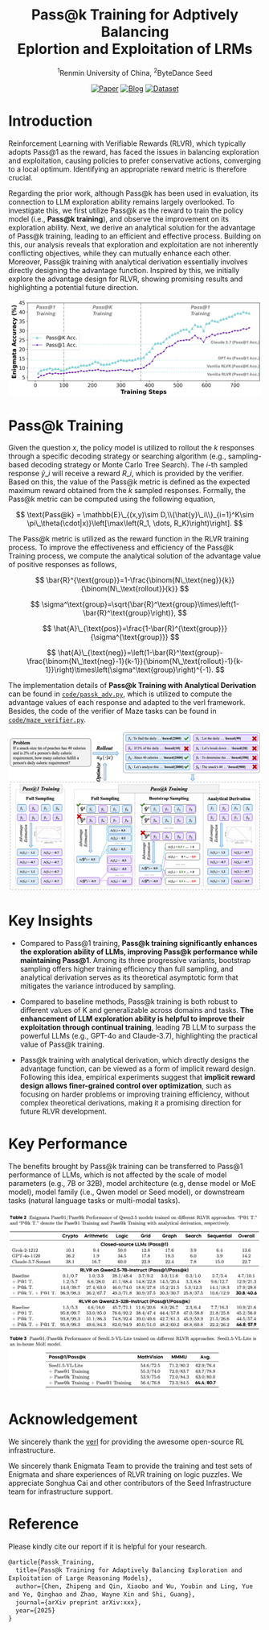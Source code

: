 <div align='center'>
<h1>Pass@k Training for Adptively Balancing<br>Eplortion and Exploitation of LRMs</h1>


<sup>1</sup>Renmin University of China, <sup>2</sup>ByteDance Seed

<!-- TODO:  Thread,Paper,Dataset,Weights-->
[![Paper](https://img.shields.io/badge/paper-5f16a8?style=for-the-badge&logo=arxiv&logoColor=white)](xxx)
[![Blog](https://img.shields.io/badge/Code-3858bf?style=for-the-badge&logo=github
)](https://github.com/RUCAIBox/Passk_Training)
[![Dataset](https://img.shields.io/badge/Datasets-4d8cd8?style=for-the-badge&logo=huggingface&logoColor=white)](https://huggingface.co/datasets/RUC-AIBOX/Passk_Training_Maze)
</div>

# Introduction

Reinforcement Learning with Verifiable Rewards (RLVR), which typically adopts Pass@1 as the reward, has faced the issues in balancing exploration and exploitation, causing policies to prefer conservative actions, converging to a local optimum. Identifying an appropriate reward metric is therefore crucial.

Regarding the prior work, although Pass@k has been used in evaluation, its connection to LLM exploration ability remains largely overlooked. To investigate this, we first utilize Pass@k as the reward to train the policy model (i.e., **Pass@k training**), and observe the improvement on its exploration ability. Next, we derive an analytical solution for the advantage of Pass@k training, leading to an efficient and effective process. Building on this, our analysis reveals that exploration and exploitation are not inherently conflicting objectives, while they can mutually enhance each other. Moreover, Pass@k training with analytical derivation essentially involves directly designing the advantage function. Inspired by this, we initially explore the advantage design for RLVR, showing promising results and highlighting a potential future direction.


![](./figures/overview.jpg)

# Pass@k Training

Given the question $x$, the policy model is utilized to rollout the $k$ responses through a specific decoding strategy or searching algorithm (e.g., sampling-based decoding strategy or Monte Carlo Tree Search). The $i$-th sampled response $\hat{y}\_i$ will receive a reward $R\_i$, which is provided by the verifier. Based on this, the value of the Pass@k metric is defined as the expected maximum reward obtained from the $k$ sampled responses. Formally, the Pass@k metric can be computed using the following equation,

$$
\text{Pass@k} = \mathbb{E}\_{(x,y)\sim D,\\{\hat{y}\_i\\}_{i=1}^K\sim \pi\_\theta(\cdot|x)}\left[\max\left(R_1, \dots, R_K)\right)\right].
$$

The Pass@k metric is utilized as the reward function in the RLVR training process. To improve the effectiveness and efficiency of the Pass@k Training process, we compute the analytical solution of the advantage value of positive responses as follows,

$$
\bar{R}^{\text{group}}=1-\frac{\binom{N\_\text{neg}}{k}}{\binom{N\_\text{rollout}}{k}}
$$

$$
\sigma^\text{group}=\sqrt{\bar{R}^\text{group}\times\left(1-\bar{R}^\text{group}\right)},
$$

$$
\hat{A}\_{\text{pos}}=\frac{1-\bar{R}^{\text{group}}}{\sigma^{\text{group}}}
$$

$$
\hat{A}\_{\text{neg}}=\left(1-\bar{R}^\text{group}-\frac{\binom{N\_\text{neg}-1}{k-1}}{\binom{N\_\text{rollout}-1}{k-1}}\right)\times\left(\sigma^\text{group}\right)^{-1}.
$$

The implementation details of **Pass@k Training with Analytical Derivation** can be found in [`code/passk_adv.py`](code/passk_adv.py), which is utilized to compute the advantage values of each response and adapted to the verl framework.
Besides, the code of the verifier of Maze tasks can be found in [`code/maze_verifier.py`](code/maze_verifier.py).

![](./figures/framework.jpg)


# Key Insights

+ Compared to Pass@1 training, **Pass@k training significantly enhances the exploration ability of LLMs, improving Pass@k performance while maintaining Pass@1**. Among its three progressive variants, bootstrap sampling offers higher training efficiency than full sampling, and analytical derivation serves as its theoretical asymptotic form that mitigates the variance introduced by sampling.

+ Compared to baseline methods, Pass@k training is both robust to different values of K and generalizable across domains and tasks. **The enhancement of LLM exploration ability is helpful to improve their exploitation through continual training**, leading 7B LLM to surpass the powerful LLMs (e.g., GPT-4o and Claude-3.7), highlighting the practical value of Pass@k training.

+ Pass@k training with analytical derivation, which directly designs the advantage function, can be viewed as a form of implicit reward design. Following this idea, empirical experiments suggest that **implicit reward design allows finer-grained control over optimization**, such as focusing on harder problems or improving training efficiency, without complex theoretical derivations, making it a promising direction for future RLVR development.

# Key Performance

The benefits brought by Pass@k training can be transferred to Pass@1 performance of LLMs, which is not affected by the scale of model parameters (e.g., 7B or 32B), model architecture (e.g, dense model or MoE model), model family (i.e., Qwen model or Seed model), or downstream tasks (natural language tasks or multi-modal tasks).

![](./figures/main_results.jpg)


# Acknowledgement
We sincerely thank the [verl](https://github.com/volcengine/verl) for providing the awesome open-source RL infrastructure.

We sincerely thank Enigmata Team to provide the training and test sets of Enigmata and share experiences of RLVR training on logic puzzles. We appreciate Songhua Cai and other contributors of the Seed Infrastructure team for infrastructure support.

# Reference

Please kindly cite our report if it is helpful for your research.

```
@article{Passk_Training,
  title={Pass@k Training for Adaptively Balancing Exploration and Exploitation of Large Reasoning Models},
  author={Chen, Zhipeng and Qin, Xiaobo and Wu, Youbin and Ling, Yue and Ye, Qinghao and Zhao, Wayne Xin and Shi, Guang},
  journal={arXiv preprint arXiv:xxx},
  year={2025}
}
```
